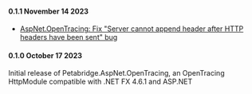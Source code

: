 #### 0.1.1 November 14 2023 ####

* [AspNet.OpenTracing: Fix "Server cannot append header after HTTP headers have been sent" bug](https://github.com/petabridge/Petabridge.OpenTracing.Contrib/pull/6)

#### 0.1.0 October 17 2023 ####

Initial release of Petabridge.AspNet.OpenTracing, an OpenTracing HttpModule compatible with .NET FX 4.6.1 and ASP.NET
